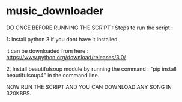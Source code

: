 # music_downloader

DO ONCE BEFORE RUNNING THE SCRIPT :
Steps to run the script :

1: Install python 3 if you dont have it installed.

it can be downloaded from here :   https://www.python.org/download/releases/3.0/

2: Install beautifulsoup module by running the command : "pip install beautifulsoup4"  in the command line.



NOW RUN THE SCRIPT AND YOU CAN DOWNLOAD ANY SONG IN 320KBPS.
